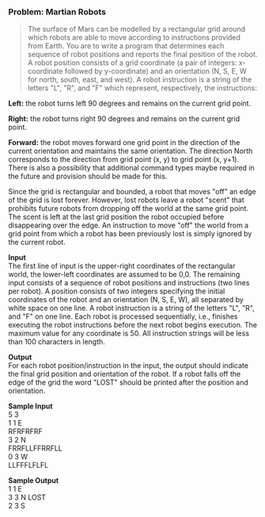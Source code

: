 ### Problem: Martian Robots
> The surface of Mars can be modelled by a rectangular grid around which robots are able to move according to instructions provided from Earth. 
You are to write a program that determines each sequence of robot positions and reports the final position of the robot.
A robot position consists of a grid coordinate (a pair of integers: x-coordinate followed by y-coordinate) 
and an orientation (N, S, E, W for north, south, east, and west). A robot instruction is a string of the letters "L", "R", and "F" which represent, respectively, 
the instructions:

**Left:** the robot turns left 90 degrees and remains on the current grid point.

**Right:** the robot turns right 90 degrees and remains on the current grid point.

**Forward:** the robot moves forward one grid point in the direction of the current orientation and maintains the same orientation. 
The direction North corresponds to the direction from grid point (x, y) to grid point (x, y+1). 
There is also a possibility that additional command types maybe required in the future and provision should be made for this.

Since the grid is rectangular and bounded, a robot that moves "off" an edge of the grid is lost forever. However, lost robots leave a robot "scent" that prohibits future robots from dropping off the world at the same grid point. The scent is left at the last grid position the robot occupied before disappearing over the edge. An instruction to move "off" the world from a grid point from which a robot has been previously lost is simply ignored by the current robot.

**Input** \
The first line of input is the upper-right coordinates of the rectangular world, the lower-left coordinates are assumed to be 0,0. 
The remaining input consists of a sequence of robot positions and instructions (two lines per robot). 
A position consists of two integers specifying the initial coordinates of the robot and an orientation (N, S, E, W), 
all separated by white space on one line. A robot instruction is a string of the letters "L", "R", and "F" on one line. 
Each robot is processed sequentially, i.e., finishes executing the robot instructions before the next robot begins execution. 
The maximum value for any coordinate is 50. All instruction strings will be less than 100 characters in length.

**Output** \
For each robot position/instruction in the input, the output should indicate the final grid position and orientation of the robot. 
If a robot falls off the edge of the grid the word "LOST" should be printed after the position and orientation.

**Sample Input** \
5 3 \
1 1 E \
RFRFRFRF \
3 2 N \
FRRFLLFFRRFLL \
0 3 W \
LLFFFLFLFL

**Sample Output** \
1 1 E \
3 3 N LOST \
2 3 S